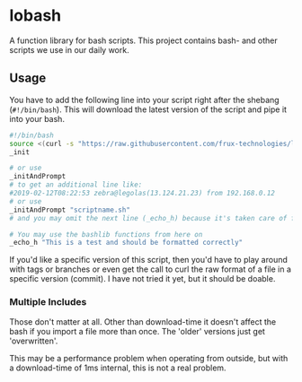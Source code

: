 # lobash
A function library for bash scripts.
This project contains bash- and other scripts we use in our daily work.

## Usage

You have to add the following line into your script right after the shebang (`#!/bin/bash`).
This will download the latest version of the script and pipe it into your bash.

```bash
#!/bin/bash
source <(curl -s "https://raw.githubusercontent.com/frux-technologies/lobash/master/README.md")
_init

# or use
_initAndPrompt
# to get an additional line like:
#2019-02-12T08:22:53 zebra@legolas(13.124.21.23) from 192.168.0.12
# or use
_initAndPrompt "scriptname.sh"
# and you may omit the next line (_echo_h) because it's taken care of for you

# You may use the bashlib functions from here on
_echo_h "This is a test and should be formatted correctly"
```

If you'd like a specific version of this script, then you'd have to play around with tags or branches or even get the call to curl the raw format of a file in a specific version (commit). I have not tried it yet, but it should be doable.

### Multiple Includes

Those don't matter at all. Other than download-time it doesn't affect the bash if you import a file more than once. The 'older' versions just get 'overwritten'.

This may be a performance problem when operating from outside, but with a download-time of 1ms internal, this is not a real problem.
